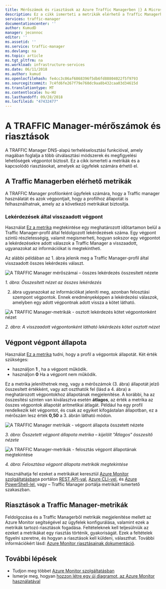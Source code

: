 ```yaml
---
title: Mérőszámok és riasztások az Azure Traffic Managerben |} A Microsoft Docs
description: Ez a cikk ismerteti a metrikák elérhető a Traffic Managerhez az Azure-ban.
services: traffic-manager
documentationcenter: ''
author: KumudD
manager: jeconnoc
editor: ''
ms.assetid: ''
ms.service: traffic-manager
ms.devlang: na
ms.topic: article
ms.tgt_pltfrm: na
ms.workload: infrastructure-services
ms.date: 06/11/2018
ms.author: kumud
ms.openlocfilehash: fe4cc3c06af6868396f5db6fd88804022f5f9793
ms.sourcegitcommit: 7c4fd6fe267f79e760dc9aa8b432caa03d34615d
ms.translationtype: MT
ms.contentlocale: hu-HU
ms.lasthandoff: 09/28/2018
ms.locfileid: "47432477"
---
```

# <a name="traffic-manager-metrics-and-alerts"></a>A TRAFFIC Manager-mérőszámok és riasztások

A TRAFFIC Manager DNS-alapú terheléselosztási funkcióval, amely magában foglalja a több útválasztási módszerek és megfigyelési lehetőségek végpontot biztosít. Ez a cikk ismerteti a metrikák és a kapcsolódó riasztásokat, amelyek az ügyfelek számára érhető el. 

## <a name="metrics-available-in-traffic-manager"></a>A Traffic Managerben elérhető metrikák 

A TRAFFIC Manager profilonként ügyfelek számára, hogy a Traffic manager használatát és azok végpontjait, hogy a profilhoz állapotát is felhasználhatnak, amely az a következő metrikákat biztosítja.  

### <a name="queries-by-endpoint-returned"></a>Lekérdezések által visszaadott végpont
Használat [Ez a metrika](../monitoring-and-diagnostics/monitoring-supported-metrics.md) megtekintése egy meghatározott időtartamon belül a Traffic Manager-profil által feldolgozott lekérdezések száma. Egy végpont szintű részletességig, valamit megismerheti, hogyan sokszor egy végpontot a lekérdezésekre adott válaszok a Traffic Manager a visszaadott, ugyanazokat az információkat is megtekintheti.

Az alábbi példában az 1. ábra jelenik meg a Traffic Manager-profil által visszaadott összes lekérdezés választ. 

  
![A TRAFFIC Manager mérőszámai – összes lekérdezés összesített nézete](./media/traffic-manager-metrics-alerts/traffic-manager-metrics-queries-aggregate-view.png)

*1. ábra: Összesített nézet az összes lekérdezés*
  
2. ábra ugyanazokat az információkat jeleníti meg, azonban felosztási szempont végpontok. Ennek eredményeképpen a lekérdezési válaszok, amelyben egy adott végpontnak adott vissza a kötet látható.

![A TRAFFIC Manager-metrikák - osztott lekérdezés kötet végpontonként nézet](./media/traffic-manager-metrics-alerts/traffic-manager-metrics-query-volume-per-endpoint.png)

*2. ábra: A visszaadott végpontonként látható lekérdezés kötet osztott nézet*

## <a name="endpoint-status-by-endpoint"></a>Végpont végpont állapota
Használat [Ez a metrika](../monitoring-and-diagnostics/monitoring-supported-metrics.md#microsoftnetworktrafficmanagerprofiles) tudni, hogy a profil a végpontok állapotát. Két érték szükséges:
 - használjon **1** , ha a végpont működik.
 - használjon **0** Ha a végpont nem működik.

Ez a metrika jeleníthetnek meg, vagy a mérőszámok (3. ábra) állapotát jelző összesített értékként, vagy azt oszthatók fel (lásd a 4. ábra) a meghatározott végpontokhoz állapotának megjelenítése. A korábbi, ha az összesítési szinten van kiválasztva esetén **átlagos**, az érték a metrika az összes végpontok állapotát aritmetikai átlagát. Például ha egy profil rendelkezik két végpontot, és csak az egyiket kifogástalan állapotban, ez a mérőszám lesz érték **0,50** a 3. ábrán látható módon. 


![A TRAFFIC Manager metrikák - végpont állapota összetett nézete](./media/traffic-manager-metrics-alerts/traffic-manager-metrics-endpoint-status-composite-view.png)

*3. ábra: Összetett végpont állapota metrika – kijelölt "Átlagos" összesítő nézete*


![A TRAFFIC Manager-metrikák - felosztás végpont állapotának megtekintése](./media/traffic-manager-metrics-alerts/traffic-manager-metrics-endpoint-status-split-view.png)

*4. ábra: Felosztása végpont állapota metrikák megtekintése*

Használhatja fel ezeket a metrikákat keresztül [Azure Monitor szolgáltatásban](../monitoring-and-diagnostics/monitoring-supported-metrics.md)a portálon [REST API-val](https://docs.microsoft.com/rest/api/monitor/), [Azure CLI-vel](https://docs.microsoft.com/cli/azure/monitor), és [Azure PowerShell-lel](https://docs.microsoft.com/powershell/module/azurerm.insights), vagy – Traffic Manager portálja metrikáit ismertető szakaszban.

## <a name="alerts-on-traffic-manager-metrics"></a>Riasztások a Traffic Manager-metrikák
Feldolgozása és a Traffic Managerből metrikák megjelenítése mellett az Azure Monitor segítségével az ügyfelek konfigurálása, valamint ezek a metrikák tartozó riasztások fogadása. Feltételeknek kell teljesülniük az ezeket a metrikákat egy riasztás történik, gyakoriságát. Ezek a feltételek figyelni szeretne, és hogyan a riasztások kell küldeni, választhat. További információkért lásd: [Azure Monitor riasztásainak dokumentáció](../monitoring-and-diagnostics/monitor-alerts-unified-usage.md).

## <a name="next-steps"></a>További lépések
- Tudjon meg többet [Azure Monitor szolgáltatásban](../monitoring-and-diagnostics/monitoring-supported-metrics.md)
- Ismerje meg, hogyan [hozzon létre egy új diagramot, az Azure Monitor használatával](../monitoring-and-diagnostics/monitoring-metric-charts.md#how-do-i-create-a-new-chart)
